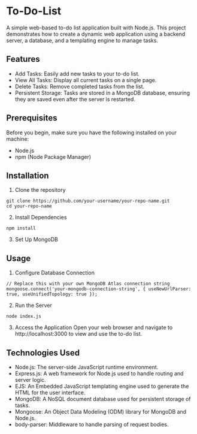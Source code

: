 # To-Do-List

A simple web-based to-do list application built with Node.js. This project demonstrates how to create a dynamic web application using a backend server, a database, and a templating engine to manage tasks.

## Features
- Add Tasks: Easily add new tasks to your to-do list.
- View All Tasks: Display all current tasks on a single page.
- Delete Tasks: Remove completed tasks from the list.
- Persistent Storage: Tasks are stored in a MongoDB database, ensuring they are saved even after the server is restarted.

## Prerequisites
Before you begin, make sure you have the following installed on your machine:
- Node.js
- npm (Node Package Manager)

## Installation
1. Clone the repository
```
git clone https://github.com/your-username/your-repo-name.git
cd your-repo-name
```
2. Install Dependencies
```
npm install
```

3. Set Up MongoDB

## Usage
1. Configure Database Connection
```
// Replace this with your own MongoDB Atlas connection string
mongoose.connect('your-mongodb-connection-string', { useNewUrlParser: true, useUnifiedTopology: true });
```
2. Run the Server
```
node index.js
```
3. Access the Application
Open your web browser and navigate to http://localhost:3000 to view and use the to-do list.

## Technologies Used
- Node.js: The server-side JavaScript runtime environment.
- Express.js: A web framework for Node.js used to handle routing and server logic.
- EJS: An Embedded JavaScript templating engine used to generate the HTML for the user interface.
- MongoDB: A NoSQL document database used for persistent storage of tasks.
- Mongoose: An Object Data Modeling (ODM) library for MongoDB and Node.js.
- body-parser: Middleware to handle parsing of request bodies.